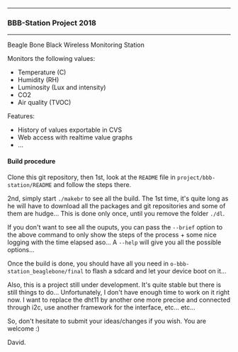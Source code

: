 
----------------------------
### BBB-Station Project 2018
----------------------------

Beagle Bone Black Wireless Monitoring Station

Monitors the following values:
- Temperature (C)
- Humidity (RH)
- Luminosity (Lux and intensity)
- CO2
- Air quality (TVOC)

Features:
- History of values exportable in CVS
- Web access with realtime value graphs
- ...

#### Build procedure

Clone this git repository, then 1st, look at the `README` file in
`project/bbb-station/README` and follow the steps there.

2nd, simply start `./makebr` to see all the build.  The 1st time, it's quite
long as he will have to download all the packages and git repositories and
some of them are hudge...  This is done only once, until you remove the
folder `./dl`.

If you don't want to see all the ouputs, you can pass the `--brief` option
to the above command to only show the steps of the process + some nice
logging with the time elapsed aso...  A `--help` will give you all the
possible options...

Once the build is done, you should have all you need in
`o-bbb-station_beaglebone/final` to flash a sdcard and let your device boot
on it...

Also, this is a project still under development.  It's quite stable but
there is still things to do...  Unfortunately, I don't have enough time to
work on it right now.  I want to replace the dht11 by another one more
precise and connected through i2c, use another framework for the interface,
etc...  etc...

So, don't hesitate to submit your ideas/changes if you wish.  You are
welcome :)

David.
